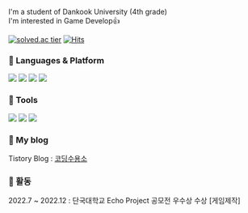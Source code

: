 I'm a student of Dankook University (4th grade)<br>
I'm interested in Game Develop👍

[![solved.ac tier](http://mazassumnida.wtf/api/mini/generate_badge?boj=oteosuk)](https://solved.ac/ashpurple)
[![Hits](https://hits.seeyoufarm.com/api/count/incr/badge.svg?url=https%3A%2F%2Fgithub.com%2Foteosuk&count_bg=%2379C83D&title_bg=%23555555&icon=&icon_color=%23E7E7E7&title=hits&edge_flat=false)](https://hits.seeyoufarm.com)

### 💪 Languages & Platform
<p>
  <img src="https://img.shields.io/badge/C-A8B9CC?style=flat-square&logo=C&logoColor=white"/>
  <img src="https://img.shields.io/badge/C++-CCCCFF?style=flat-square&logo=C%2B%2B&logoColor=white"/>
  <img src="https://img.shields.io/badge/C%23-CCCCFF?style=flat-square&logo=CSharp#%2B%2B&logoColor=white"/>
  <img src="https://img.shields.io/badge/Unity-F7DF1E?style=flat-square&logo=Unity&logoColor=white"/>
</p>

### 🔨 Tools
<p>  
    <img src="https://img.shields.io/badge/Visual Studio Code-007ACC?style=flat-square&logo=Visual Studio Code&logoColor=black"/></a>
    <img src="https://img.shields.io/badge/Visual Studio-8B00FF?style=flat-square&logo=Visual Studio&logoColor=black"/></a>
    <img src="https://img.shields.io/badge/GitHub-181717?style=flat-square&logo=GitHub&logoColor=white"/></a>
</p>

### 🖤 My blog

Tistory Blog : [코딩수용소](https://oteosuk.tistory.com/)

### 🧡 활동

2022.7 ~ 2022.12 : 단국대학교 Echo Project 공모전 우수상 수상 [게임제작]
